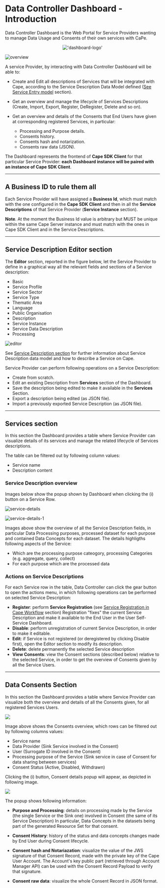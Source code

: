 # Data Controller Dashboard - Introduction

Data Controller Dashboard is the Web Portal for Service Providers wanting to manage Data Usage and Consents of their own services with CaPe.

<span style="display:block;text-align:center">!['dashboard-logo'](../../img/user-dashboard-logo.png)
</span>

![overview](data-controller-dashboard-services.png)


A service Provider, by interacting with Data Controller Dashboard will be able to:

 - Create and Edit all descriptions of Services that will be integrated with Cape, according to the Service Description Data Model defined ([See Service Entry model]() section).
 - Get an overview and manage the lifecycle of Services Descriptions (Create, Import, Export, Register, DeRegister, Delete and so on).
 - Get an overview and details of the Consents that End Users have given at corresponding registered Services, in particular:
   
     - Processing and Purpose details.
     - Consents history.
     - Consents hash and notarization. 
     - Consents raw data (JSON).

The Dashboard represents the frontend of **Cape SDK Client** for that particular Service Provider: **each Dashboard instance will be paired with an instance of Cape SDK Client**.

---
## A Business ID to rule them all

Each Service Provider will have assigned a **Business Id**, which must match with the one configured in the **Cape SDK Client** and then in all the **Service Descriptions** of that Service Provider (**Service Instance** section).

**Note**. At the moment the Business Id value is arbitrary but MUST be unique within the same Cape Server instance and must match with the ones in Cape SDK Client and in the Service Descriptions.

---
## Service Description Editor section

The **Editor** section, reported in the figure below, let the Service Provider to define in a graphical way all the relevant fields and sections of a Service description:

- Basic
- Service Profile
- Service Sector
- Service Type
- Thematic Area
- Language
- Public Organisation
- Description
- Service Instance
- Service Data Description
- Processing

![editor](data-controller-dashboard-editor.png)

See [Service Description section](service-description.md) for further information about Service Description data model and how to describe a Service on Cape.

Service Provider can perform following operations on a Service Description:

  - Create from scratch.
  - Edit an existing Description from **Services** section of the Dashboard.
  - Save the description being edited to make it available in the **Services** Section.
  - Export a description being edited (as JSON file).
  - Import a previously exported Service Description (as JSON file).
  
  
---
## Services section

In this section the Dashboard provides a table where Service Provider can visualize details of its services and manage the related lifecycle of Services descriptions.

The table can be filtered out by following column values:
 
 - Service name
 - Description content


### Service Description overview
Images below show the popup shown by Dashboard when clicking the (i) button on a Service Row.

![service-details](data-controller-dashboard-service-details.png)




![service-details-1](data-controller-dashboard-service-details-1.png)

Images above show the overview of all the Service Description fields, in particular Data Processing purposes, processed dataset for each purpose and contained Data Concepts for each dataset.
The details highligths following aspects of the Service:

  - Which are the processing purpose cateogory, processing Categories (e.g. aggregate, query, collect)
  - For each purpose which are the processed data

### Actions on Service Descriptions

For each Service row in the table, Data Controller can click the gear button to open the actions menu, in which following operations can be performed on selected Service Description:

 - **Register**: perform **Service Registration** (see [Service Registration in Cape Workflow](../..workflow/service-registration.md) section)
              Registration "fixes" the current Service Description and make it available to the End User in the User Self-Service Dashboard.
 - **Disable**: perform unregistration of current Service Description, in order to make it editable.
 - **Edit**: if Service is not registered (or deregistered by clicking Disable first), open the Editor section to modify its description.
 - **Delete**: delete permanently the selected Service description
 - **View Consents**: view the Consent sections (described below) relative to the selected Service, in order to get the overview of Consents given by all the Service Users.
  


---
## Data Consents Section

In this section the Dashboard provides a table where Service Provider can visualize both the overview and details of all the Consents given, for all registered Services Users.

![](data-controller-dashboard-consents.png)

Image above shows the Consents overview, which rows can be filtered out by following columns values:

 - Service name
 - Data Provider (Sink Service involved in the Consent)
 - User (Surrogate ID involved in the Consent)
 - Processing purpose of the Service (Sink service in case of Consent for data sharing between services)
 - Consent Status (Active, Disabled, Withdrawn)
 
 Clicking the (i) button, Consent details popup will appear, as depicted in following image.
 
 ![](data-controller-dashboard-consents-detail.png)


The popup shows following information:

 - **Purpose and Processing**: details on processing made by the Service (the single Service or the Sink one) involved in Consent (the same of its Service Description)
                           In particular, Data Concepts in the datasets being part of the generated Resource Set for that consent.
 
 - **Consent History**: history of the status and data concepts changes made by End User during Consent lifecycle.
 
 - **Consent hash and Notariazation**: visualize the value of the JWS signature of that Consent Record, made with the private key of the Cape User Account.
                                       The Account's key public part (retrieved through Account Manager API) can be used with the Consent Record Payload to verify that signature.
 
 - **Consent raw data**: visualize the whole Consent Record in JSON format.									   
									   
									   